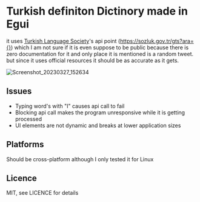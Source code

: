 # Turkish definiton Dictinory made in Egui

it uses [Turkish Language Society](https://sozluk.gov.tr/)'s api point (https://sozluk.gov.tr/gts?ara={}) which I am not sure if it is even suppose to be public because there is zero documentation
for it and only place it is mentioned is a random tweet. but since it uses official resources it should be as accurate as it gets.

![Screenshot_20230327_152634](https://user-images.githubusercontent.com/63582793/227951012-76a77c0d-4199-47fb-b265-9009905538d5.png)

## Issues

* Typing word's with "I" causes api call to fail
* Blocking api call makes the program unresponsive while it is getting processed
* UI elements are not dynamic and breaks at lower application sizes

## Platforms

Should be cross-platform although I only tested it for Linux


## Licence
MIT, see LICENCE for details
